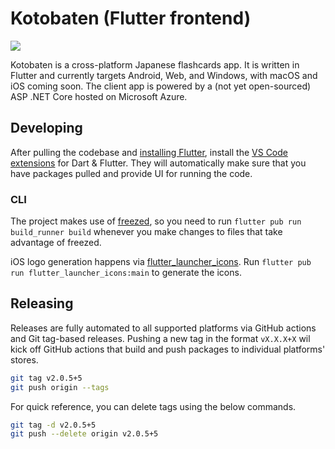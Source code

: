 # Kotobaten (Flutter frontend)

![](https://kotobaten.app/static/Desktop-41c963c951b3277fa8ebef877df5922f.png)

Kotobaten is a cross-platform Japanese flashcards app. It is written in Flutter and currently targets Android, Web, and Windows, with macOS and iOS coming soon. The client app is powered by a (not yet open-sourced) ASP .NET Core hosted on Microsoft Azure.

## Developing

After pulling the codebase and [installing Flutter](https://docs.flutter.dev/get-started/install), install the [VS Code extensions](https://docs.flutter.dev/get-started/editor?tab=vscode) for Dart & Flutter. They will automatically make sure that you have packages pulled and provide UI for running the code.

### CLI

The project makes use of [freezed](https://pub.dev/packages/freezed), so you need to run `flutter pub run build_runner build` whenever you make changes to files that take advantage of freezed.

iOS logo generation happens via [flutter_launcher_icons](https://pub.dev/packages/flutter_launcher_icons). Run `flutter pub run flutter_launcher_icons:main` to generate the icons.

## Releasing

Releases are fully automated to all supported platforms via GitHub actions and Git tag-based releases. Pushing a new tag in the format `vX.X.X+X` wil kick off GitHub actions that build and push packages to individual platforms' stores.

```bash
git tag v2.0.5+5
git push origin --tags
```

For quick reference, you can delete tags using the below commands.

```bash
git tag -d v2.0.5+5
git push --delete origin v2.0.5+5
```
